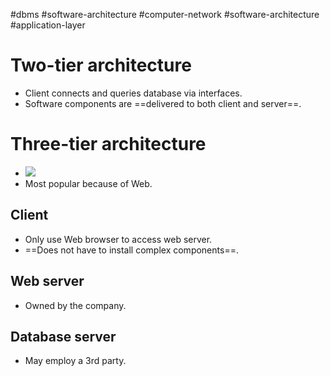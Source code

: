 #dbms #software-architecture #computer-network #software-architecture #application-layer 

# Two-tier architecture
- Client connects and queries database via interfaces.
- Software components are ==delivered to both client and server==.
# Three-tier architecture
- ![](Pasted%20image%2020240612161012.png)
- Most popular because of Web.
## Client
- Only use Web browser to access web server.
- ==Does not have to install complex components==.
## Web server
- Owned by the company.
## Database server
- May employ a 3rd party.
